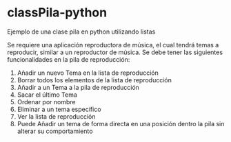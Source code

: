 # classPila-python
Ejemplo de una clase pila en python utilizando listas

Se requiere una aplicación reproductora de música, el cual tendrá temas a reproducir, similar a un reproductor de música.
Se debe tener las siguientes funcionalidades en la pila de reproducción:
1. Añadir un nuevo Tema en la lista de reproducción
2. Borrar todos los elementos de la lista de reproducción
3. Añadir a un Tema a la pila de reproducción
4. Sacar el último Tema
5. Ordenar por nombre
6. Eliminar a un tema específico
7. Ver la lista de reproducción
8. Puede Añadir un tema de forma directa en una posición dentro la pila sin alterar su
comportamiento
